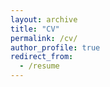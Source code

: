 ```yaml
---
layout: archive
title: "CV"
permalink: /cv/
author_profile: true
redirect_from:
  - /resume
---
```


<object class="pdf" 
            data=
"https://jgreen4919.github.io/files/cv_current.pdf"
            width="800"
            height="600">
    </object>